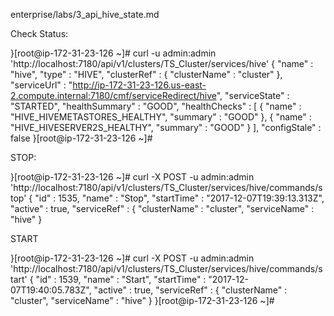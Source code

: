 enterprise/labs/3_api_hive_state.md

Check Status:


}[root@ip-172-31-23-126 ~]# curl -u admin:admin   'http://localhost:7180/api/v1/clusters/TS_Cluster/services/hive'
{
  "name" : "hive",
  "type" : "HIVE",
  "clusterRef" : {
    "clusterName" : "cluster"
  },
  "serviceUrl" : "http://ip-172-31-23-126.us-east-2.compute.internal:7180/cmf/serviceRedirect/hive",
  "serviceState" : "STARTED",
  "healthSummary" : "GOOD",
  "healthChecks" : [ {
    "name" : "HIVE_HIVEMETASTORES_HEALTHY",
    "summary" : "GOOD"
  }, {
    "name" : "HIVE_HIVESERVER2S_HEALTHY",
    "summary" : "GOOD"
  } ],
  "configStale" : false
}[root@ip-172-31-23-126 ~]#



STOP: 


}[root@ip-172-31-23-126 ~]# curl -X POST -u admin:admin 'http://localhost:7180/api/v1/clusters/TS_Cluster/services/hive/commands/stop'
{
  "id" : 1535,
  "name" : "Stop",
  "startTime" : "2017-12-07T19:39:13.313Z",
  "active" : true,
  "serviceRef" : {
    "clusterName" : "cluster",
    "serviceName" : "hive"
  }




START



}[root@ip-172-31-23-126 ~]# curl -X POST -u admin:admin 'http://localhost:7180/api/v1/clusters/TS_Cluster/services/hive/commands/start'
{
  "id" : 1539,
  "name" : "Start",
  "startTime" : "2017-12-07T19:40:05.783Z",
  "active" : true,
  "serviceRef" : {
    "clusterName" : "cluster",
    "serviceName" : "hive"
  }
}[root@ip-172-31-23-126 ~]#


